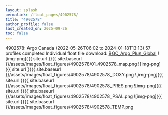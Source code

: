 ```yaml
---
layout: splash
permalink: /float_pages/4902578/
title: "4902578"
author_profile: false
last_created_on: 2025-09-26
toc: false
---
```

 
4902578: Argo Canada (2022-05-26T06:02 to 2024-01-18T13:13)
57 profiles completed
Individual float file download: [BGC_Argo_Plus_Global](https://ftp.soest.hawaii.edu/bgc_argo_plus/Individual_Floats/outliers_removed/4902578_Sprof_processed.nc)
![img-png]({{ site.url }}{{ site.baseurl }}/assets/images/float_figures/4902578/01_4902578_map.png
![img-png]({{ site.url }}{{ site.baseurl }}/assets/images/float_figures/4902578/4902578_DOXY.png
![img-png]({{ site.url }}{{ site.baseurl }}/assets/images/float_figures/4902578/4902578_PRES.png
![img-png]({{ site.url }}{{ site.baseurl }}/assets/images/float_figures/4902578/4902578_PSAL.png
![img-png]({{ site.url }}{{ site.baseurl }}/assets/images/float_figures/4902578/4902578_TEMP.png
